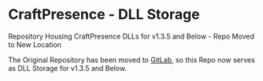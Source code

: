 # CraftPresence - DLL Storage
Repository Housing CraftPresence DLLs for v1.3.5 and Below - Repo Moved to New Location

The Original Repository has been moved to [GitLab](https://gitlab.com/CDAGaming/CraftPresence), so this Repo now serves as DLL Storage for v1.3.5 and Below.
